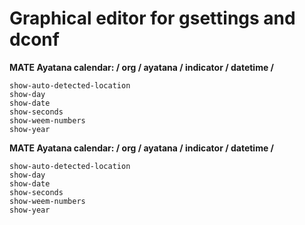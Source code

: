 Graphical editor for gsettings and dconf
====

**MATE Ayatana calendar: / org / ayatana / indicator / datetime /**

    show-auto-detected-location
    show-day
    show-date
    show-seconds
    show-weem-numbers
    show-year

**MATE Ayatana calendar: / org / ayatana / indicator / datetime /**

    show-auto-detected-location
    show-day
    show-date
    show-seconds
    show-weem-numbers
    show-year
